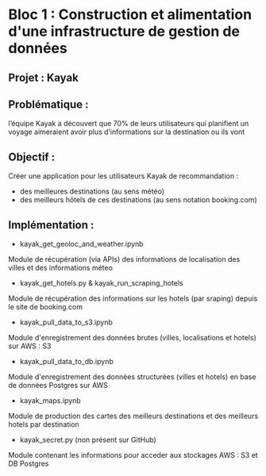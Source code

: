 # Bloc 1 : Construction et alimentation d'une infrastructure de gestion de données
## Projet : Kayak

## Problématique :
l’équipe Kayak a découvert que 70% de leurs utilisateurs qui planifient un voyage aimeraient avoir plus d’informations sur la destination ou ils vont 

## Objectif :
Créer une application pour les utilisateurs Kayak de recommandation :
* des meilleures destinations (au sens météo)
* des meilleurs hôtels de ces destinations (au sens notation booking.com)

## Implémentation :

* kayak_get_geoloc_and_weather.ipynb

Module de récupération (via APIs) des informations de localisation des villes et des informations méteo

* kayak_get_hotels.py & kayak_run_scraping_hotels

Module de récupération des informations sur les hotels (par sraping) depuis le site de booking.com

* kayak_pull_data_to_s3.ipynb

Module d'enregistrement des données brutes (villes, localisations et hotels) sur AWS : S3

* kayak_pull_data_to_db.ipynb

Module d'enregistrement des données structurées (villes et hotels) en base de données Postgres sur AWS

* kayak_maps.ipynb

Module de production des cartes des meilleurs destinations et des meilleurs hotels par destination

* kayak_secret.py (non présent sur GitHub)

Module contenant les informations pour acceder aux stockages AWS : S3 et DB Postgres
